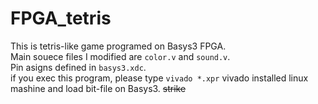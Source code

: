 # FPGA_tetris
This is tetris-like game programed on Basys3 FPGA.  
Main souece files I modified are ``color.v`` and ``sound.v``.  
Pin asigns defined in ``basys3.xdc``.  
if you exec this program, please type ``vivado *.xpr`` vivado installed linux mashine and load bit-file on Basys3.
~~strike~~
